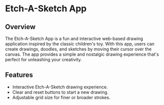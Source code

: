 # Etch-A-Sketch App

## Overview

The Etch-A-Sketch App is a fun and interactive web-based drawing application inspired by the classic children's toy. With this app, users can create drawings, doodles, and sketches by moving their cursor over the canvas. The app provides a simple and nostalgic drawing experience that's perfect for unleashing your creativity.

## Features

- Interactive Etch-A-Sketch drawing experience.
- Clear and reset buttons to start a new drawing.
- Adjustable grid size for finer or broader strokes.
